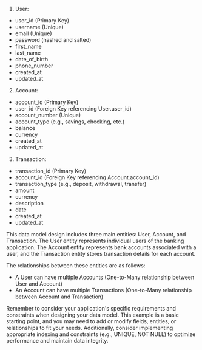 
1. User:
- user_id (Primary Key)
- username (Unique)
- email (Unique)
- password (hashed and salted)
- first_name
- last_name
- date_of_birth
- phone_number
- created_at
- updated_at

2. Account:
- account_id (Primary Key)
- user_id (Foreign Key referencing User.user_id)
- account_number (Unique)
- account_type (e.g., savings, checking, etc.)
- balance
- currency
- created_at
- updated_at

3. Transaction:
- transaction_id (Primary Key)
- account_id (Foreign Key referencing Account.account_id)
- transaction_type (e.g., deposit, withdrawal, transfer)
- amount
- currency
- description
- date
- created_at
- updated_at

This data model design includes three main entities: User, Account, and Transaction. The User entity represents individual users of the banking application. The Account entity represents bank accounts associated with a user, and the Transaction entity stores transaction details for each account.

The relationships between these entities are as follows:

- A User can have multiple Accounts (One-to-Many relationship between User and Account)
- An Account can have multiple Transactions (One-to-Many relationship between Account and Transaction)

Remember to consider your application's specific requirements and constraints when designing your data model. This example is a basic starting point, and you may need to add or modify fields, entities, or relationships to fit your needs. Additionally, consider implementing appropriate indexing and constraints (e.g., UNIQUE, NOT NULL) to optimize performance and maintain data integrity.
